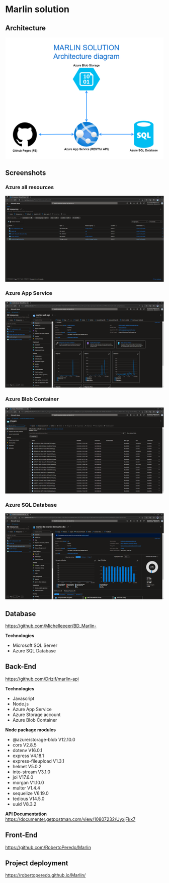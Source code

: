 ﻿# Marlin solution

## Architecture
<img src="/docs/diagrams/architecture_diagram.drawio.png" alt="Architecture diagram"/>


## Screenshots
### Azure all resources
<img src="/docs/screenshots/azure_all_resources.png" alt="All resources"/>

### Azure App Service
<img src="/docs/screenshots/azure_app_service_api.png" alt="App Service"/>

### Azure Blob Container
<img src="/docs/screenshots/azure_blob_container.png" alt="Blob Container"/>

### Azure SQL Database
<img src="/docs/screenshots/azure_sql_database.png" alt="SQL Database"/>


## Database
https://github.com/Michelleeeer/BD_Marlin-

**Technologies**
* Microsoft SQL Server
* Azure SQL Database

## Back-End
https://github.com/Drizif/marlin-api

**Technologies**
* Javascript
* Node.js
* Azure App Service
* Azure Storage account
* Azure Blob Container

**Node package modules**
* @azure/storage-blob V12.10.0
* cors V2.8.5
* dotenv V16.0.1
* express V4.18.1
* express-fileupload V1.3.1
* helmet V5.0.2
* into-stream V3.1.0
* joi V17.6.0
* morgan V1.10.0
* multer V1.4.4
* sequelize V6.19.0
* tedious V14.5.0
* uuid V8.3.2


**API Documentation**
https://documenter.getpostman.com/view/10807232/UyxjFkx7


## Front-End
https://github.com/RobertoPeredo/Marlin


## Project deployment
https://robertoperedo.github.io/Marlin/
